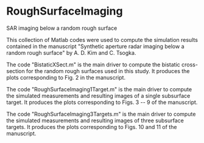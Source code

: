 # RoughSurfaceImaging
SAR imaging below a random rough surface

This collection of Matlab codes were used to compute the simulation results contained in the manuscript "Synthetic aperture radar imaging below a random rough surface" by A. D. Kim and C. Tsogka.

The code "BistaticXSect.m" is the main driver to compute the bistatic cross-section for the random rough surfaces used in this study. It produces the plots corresponding to Fig. 2 in the manuscript.

The code "RoughSurfaceImaging1Target.m" is the main driver to compute the simulated measurements and resulting images of a single subsurface target. It produces the plots corresponding to Figs. 3 -- 9 of the manuscript.

The code "RoughSurfaceImaging3Targets.m" is the main driver to compute the simulated measurements and resulting images of three subsurface targets. It produces the plots corresponding to Figs. 10 and 11 of the manuscript.
